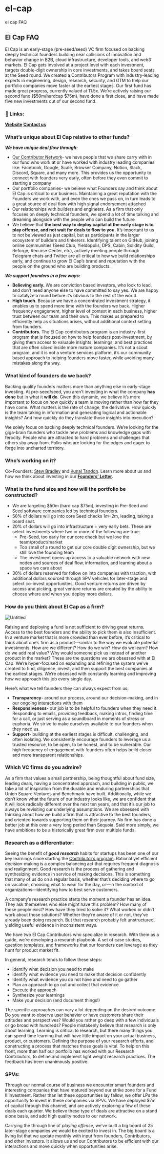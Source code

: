 # el-cap
el cap FAQ

El Cap FAQ
---

El Cap is an early-stage (pre-seed/seed) VC firm focused on backing deeply technical founders building near collisions of innovation and behavior change in B2B, cloud infrastructure, developer tools, and web3 markets. El Cap gets involved at a project level with each investment, targets double-digit ownership in core investments, and takes board seats at the Seed round. We created a Contributors Program with industry-leading experts in engineering, design, research, security, and GTM to help our portfolio companies move faster at the earliest stages. Our first fund has made great progress, currently valued at 11.5x. We’re actively raising our second fund ($50m/hardcap $75m), have done a first close, and have made five new investments out of our second fund.

### **🔑 Links:**

[**Website**](http://elcap.xyz)                                                                    [**Contact us**](mailto:partners@elcap.xyz)

### **What’s unique about El Cap relative to other funds?**

***We have unique deal flow through:***

- [Our Contributor Network](https://elcap.xyz/Contributors)- we have people that we share carry with in our fund who work at or have worked with industry leading companies like: Facebook, Google, Scale, Browser Company, Notion, Slack, Discord, Square, and many more. This provides us the opportunity to connect with founders very early, often before they even commit to starting a company
- Our portfolio companies- we believe what Founders say and think about El Cap is critical to our business. Maintaining a great reputation with the Founders we work with, and even the ones we pass on, in turn leads to a great source of deal flow with high signal endorsement attached
- Our relationships with builders and engineers. As a firm that only focuses on deeply technical founders, we spend a lot of time talking and dreaming alongside with the people who can build the future
- We believe that **the best way to deploy capital at the early stage is to play offense, and not wait for deals to flow to you**. It’s important to us to not be viewed as just capital, but as participants in the larger ecosystem of builders and tinkerers. Identifying talent on GitHub, joining online communities (Seed Club, Yieldopolis, DPS, Cabin, Solidity Guild, Reforge, Recurse Center, etc), actively meeting people through Telegram chats and Twitter are all critical to how we build relationships early, and continue to grow El Cap’s brand and reputation with the people on the ground who are building products.

***We support founders in a few ways:***

- **Believing early.** We are conviction based investors, who look to lead, and don’t need anyone else to have committed to say yes. We are happy to catalyze a round before it’s obvious to the rest of the world.
- **High touch.** Because we have a concentrated investment strategy, it enables us to spend more time with the founders we back. Higher frequency engagement, higher level of context in each business, higher trust between our team and their own. This makes us prepared to efficiently help as situations arises, without additional context setting from founders.
- **Contributors.** The El Cap contributors program is an industry-first program that is focused on how to help founders post-investment, by giving them access to valuable insights, learnings, and best practices that are often siloed inside more mature companies. It’s not a scout program, and it is not a venture services platform, it’s our community based approach to helping founders move faster, while avoiding many mistakes along the way.

### **What kind of founders do we back?**

Backing quality founders matters more than anything else in early-stage investing. At pre-seed/seed, you aren't investing in what the company **has done** but in what it **will do**. Given this dynamic, we believe it’s more important to focus on how quickly a team is moving rather than how far they have come. What matters is the rate of change, the derivative. How quickly is the team taking in information and generating logical and actionable insights? And how quickly do they translate those insights into execution?

We solely focus on backing deeply technical founders. We’re looking for the giga-brain founders who tackle new problems and knowledge gaps with ferocity. People who are attracted to hard problems and challenges that others shy away from. Folks who are looking for the edges and eager to forge into uncharted territory.

### **Who’s working on it?**

Co-Founders: [Stew Bradley](https://stew.so/) and [Kunal Tandon](http://twitter.com/kunaltandon). Learn more about us and how we think about investing in our [**Founders’ Letter**](https://mirror.xyz/0xA00D13D2067F6D6afAF4705A624117Cf962B2515/cQ_XguVBHt9VEv1JjN95V8cmFhWrxfVoVm-FdOk7kVI).

### **What is the fund size and how will the portfolio be constructed?**

- We are targeting $50m (hard cap $75m), investing in Pre-Seed and Seed software companies led by technical founders.
- 50% of dollars will go into core Seed checks $1m-$2m, leading, taking a board seat.
- 20% of dollars will go into infrastructure + very early bets. These are select investments where two or more of the following are true:
    - Pre-Seed, too early for our core check but we love the team/product/market
    - Too small of a round to get our core double digit ownership, but we still love the founding team
    - The investment opens up access to a valuable network with new nodes and sources of deal flow, information, and learning about a space we care about
- 30% of dollars reserved for follow on into companies with traction, with additional dollars sourced through SPV vehicles for later-stage and select co-invest opportunities. Good venture returns are driven by access and picking, great venture returns are created by the ability to choose where and when you deploy more dollars.

### **How do you think about El Cap as a firm?** 

![Untitled](vcjob.png)

Raising and deploying a fund is not sufficient to driving great returns. Access to the best founders and the ability to pick them is also insufficient. In a venture market that is more crowded than ever before, it’s critical to think about one’s firm as a product—similar to the way we evaluate potential investments. How are we different? How do we win? How do we learn? How do we add real value? Why would someone pick us instead of another product in the market? These are the questions we are obsessed with at El Cap. We’re hyper-focused on expanding and refining the system we’ve created to find, diligence, invest, and then support the best companies at the earliest stages. We’re obsessed with constantly learning and improving how we approach this job every single day. 

Here’s what we tell founders they can always expect from us:

- **Transparency**- around our process, around our decision-making, and in our ongoing interactions with them
- **Responsiveness**- our job is to be helpful to founders when they need it. Responding to emails, providing feedback, making intros, finding time for a call, or just serving as a soundboard in moments of stress or euphoria. We strive to make ourselves available to our founders when they need us.
- **Support**- building at the earliest stages is difficult, challenging, and often isolating. We consistently encourage founders to leverage us a trusted resource, to be open, to be honest, and to be vulnerable. Our high frequency of engagement with founders often helps build closer and more transparent relationships.

### **Which VC firms do you admire?**

As a firm that values a small partnership, being thoughtful about fund size, leading deals, having a concentrated approach, and building in public, we take a lot of inspiration from the durable and enduring partnerships that Union Square Ventures and Benchmark have built. Additionally, while we don’t know what the future of our industry looks like, we are confident that it will look radically different over the next ten years, and that it’s our job to always be revisiting our underlying assumptions. We are obsessed with thinking about how we build a firm that is attractive to the best founders, and oriented towards supporting them on their journey. No firm has done a better job at this over a very long period than Sequoia. Said more simply, we have ambitions to be a historically great firm over multiple funds.

### **Research as a differentiator:**

Seeing the benefit of ***good research*** habits for startups has been one of our key learnings since starting the [Contributor’s program](https://contributors.super.site/). Rational yet efficient decision-making is a complex balancing act that requires frequent diagnosis and realignment. Good research is the process of gathering and synthesizing evidence in service of making decisions. This is something that many of us do on a regular basis, whether that’s deciding where to go on vacation, choosing what to wear for the day, or—in the context of organizations—identifying how to best serve customers.

A company’s research practice starts the moment a founder has an idea. They ask themselves who else might have this problem? How many of these people exist? How have they tried to solve it? What worked or didn’t work about those solutions? Whether they’re aware of it or not, they’ve already been doing research. But that research probably felt unstructured, yielding useful evidence in inconsistent ways. 

We have two El Cap Contributors who specialize in research. With them as a guide, we’re developing a research playbook. A set of case studies, question templates, and frameworks that our founders can leverage as they hunt for product market fit. 

In general, research tends to follow these steps:

- Identify what decision you need to make
- Identify what evidence you need to make that decision confidently
- Identify what evidence you do not have and need to go gather
- Plan an approach to go out and collect that evidence
- Execute the approach
- Synthesize your learnings
- Make your decision (and document things!)

The specific approaches can vary a lot depending on the desired outcome. Do you want to observe user behavior or have customers share their attitudes and perspectives? Would you rather go deep with a few individuals or go broad with hundreds? People mistakenly believe that research is only about learning. Learning is critical to research, but there many things you can spend time learning that will have little impact on your actual business, product, or customers. Defining the purpose of your research efforts, and constructing a process that matches those goals is vital. To help on this front, more than half our portfolio has worked with our Research Contributors, to define and implement light weight research practices. The feedback has been unanimously positive.  

### **SPVs:**

Through our normal course of business we encounter smart founders and interesting companies that have matured beyond our strike zone for a Fund II investment. Rather than let these opportunities lay fallow, we offer LPs the opportunity to invest in these companies via SPVs. We have deployed $7m of capital through this channel, and are actively exploring a few of these deals each quarter. We believe these type of deals are attractive on a stand alone basis, and add high quality nodes to our network. 

Carrying the through line of *playing offense*, we’ve built a big board of 25 later-stage companies we would be excited to invest in. The big board is a living list that we update monthly with input from founders, Contributors, and other investors. It allows us and our Contributors to be efficient with our interactions and move quickly when opportunities arise.